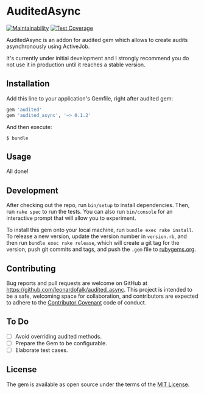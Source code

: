 # AuditedAsync

[![Maintainability](https://api.codeclimate.com/v1/badges/2d4899ab63fcea8a9144/maintainability)](https://codeclimate.com/github/leonardofalk/audited_async/maintainability) [![Test Coverage](https://api.codeclimate.com/v1/badges/2d4899ab63fcea8a9144/test_coverage)](https://codeclimate.com/github/leonardofalk/audited_async/test_coverage)

AuditedAsync is an addon for audited gem which allows to create audits asynchronously using ActiveJob.

It's currently under initial development and I strongly recommend you do not use it in production until it reaches a stable version.

## Installation

Add this line to your application's Gemfile, right after audited gem:

```ruby
gem 'audited'
gem 'audited_async', '~> 0.1.2'
```

And then execute:

```
$ bundle
```

## Usage

All done!

## Development

After checking out the repo, run `bin/setup` to install dependencies. Then, run `rake spec` to run the tests. You can also run `bin/console` for an interactive prompt that will allow you to experiment.

To install this gem onto your local machine, run `bundle exec rake install`. To release a new version, update the version number in `version.rb`, and then run `bundle exec rake release`, which will create a git tag for the version, push git commits and tags, and push the `.gem` file to [rubygems.org](https://rubygems.org).

## Contributing

Bug reports and pull requests are welcome on GitHub at <https://github.com/leonardofalk/audited_async>. This project is intended to be a safe, welcoming space for collaboration, and contributors are expected to adhere to the [Contributor Covenant](http://contributor-covenant.org) code of conduct.

## To Do

- [ ] Avoid overriding audited methods.
- [ ] Prepare the Gem to be configurable.
- [ ] Elaborate test cases.

## License

The gem is available as open source under the terms of the [MIT License](https://opensource.org/licenses/MIT).
